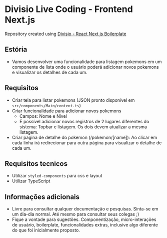 # Divisio Live Coding - Frontend Next.js

Repository created using [Divisio - React Next.js Boilerplate](https://github.com/divisioinc/divisio-react-next-boilerplate)

## Estória

* Vamos desenvolver uma funcionalidade para listagem pokemons em um componente de lista onde o usuário poderá adicionar novos pokemons e visualizar os detalhes de cada um.

## Requisitos
* Criar tela para listar pokemons (JSON pronto disponível em `src/components/Main/content.ts`)
* Criar funcionalidade para adicionar novos pokemons
  * Campos: Nome e Nivel
  * É possível adicionar novos registros de 2 lugares diferentes do sistema: Topbar e listagem. Os dois devem atualizar a mesma listagem.
* Criar pagina de detalhe do pokemon (/pokemon/[name]): Ao clicar em cada linha irá redirecionar para outra página para visualizar o detalhe de cada um.

## Requisitos tecnicos
* Utilizar `styled-components` para css e layout
* Utilizar TypeScript

## Informações adicionais
* Livre para consultar qualquer documentação e pesquisas. Sinta-se em um dia-dia normal. Até mesmo para consultar seus colegas ;)
* Fique a vontade para sugestões. Componentização, micro-interações de usuário, boilerplate, funcionalidades extras, inclusive algo diferente do que foi inicialmente proposto.

